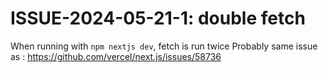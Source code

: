 # ISSUE-2024-05-21-1: double fetch
When running with `npm nextjs dev`, fetch is run twice
Probably same issue as : https://github.com/vercel/next.js/issues/58736

